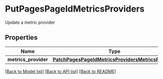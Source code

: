 # PutPagesPageIdMetricsProviders

Update a metric provider
## Properties
Name | Type | Description | Notes
------------ | ------------- | ------------- | -------------
**metrics_provider** | [**PatchPagesPageIdMetricsProvidersMetricsProvider**](PatchPagesPageIdMetricsProvidersMetricsProvider.md) |  | [optional] 

[[Back to Model list]](../README.md#documentation-for-models) [[Back to API list]](../README.md#documentation-for-api-endpoints) [[Back to README]](../README.md)


